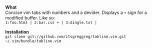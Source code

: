 **What**  
Concise vim tabs with numbers and a devider. Displays a `+` sign for a modified buffer. Like so:  
`1:foo.html | 2:bar.css + | 3:dingle.txt |`

**Installation**  
`git clone git://github.com/itsgreggreg/tabline.vim.git ~/.vim/bundle/tabline.vim`
